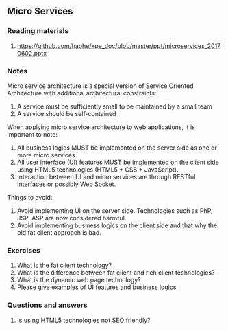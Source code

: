 ## Micro Services

### Reading materials

1. https://github.com/haohe/xpe_doc/blob/master/ppt/microservices_20170602.pptx

### Notes

Micro service architecture is a special version of Service Oriented Architecture with additional architectural constraints:

1. A service must be sufficiently small to be maintained by a small team
2. A service should be self-contained 

When applying micro service architecture to web applications, it is important to note:

1. All business logics MUST be implemented on the server side as one or more micro services
2. All user interface (UI) features MUST be implemented on the client side using HTML5 technologies (HTML5 + CSS + JavaScript).
3. Interaction between UI and micro services are through RESTful interfaces or possibly Web Socket.

Things to avoid:

1. Avoid implementing UI on the server side.  Technologies such as PhP, JSP, ASP are now considered harmful. 
2. Avoid implementing business logics on the client side and that why the old fat client approach is bad. 


### Exercises

1. What is the fat client technology?
1. What is the difference between fat client and rich client technologies?
2. What is the dynamic web page technology?
3. Please give examples of UI features and business logics

### Questions and answers

1. Is using HTML5 technologies not SEO friendly?
